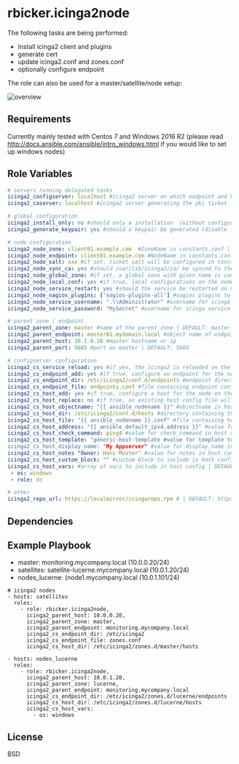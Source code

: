 rbicker.icinga2node
===================

The following tasks are being performed:
* Install icinga2 client and plugins
* generate cert
* update icinga2.conf and zones.conf
* optionally configure endpoint

The role can also be used for a master/satellite/node setup:

![overview](https://raw.githubusercontent.com/rbicker/ansible-icinga2node/master/doc/overview.png)


Requirements
------------

Currently mainly tested with Centos 7 and Windows 2016 R2 (please read http://docs.ansible.com/ansible/intro_windows.html if you would like to set up windows nodes)

Role Variables
--------------
```yaml
# servers running delegated tasks
icinga2_configserver: localhost #icinga2 server on which endpoint and host is configured  | DEFAULT: localhost
icinga2_caserver: localhost #icinga2 server generating the pki ticket | DEFAULT: {{ ansible_configserver }}

# global configuration
icinga2_install_only: no #should only a installation  (without configuration) be performed? | DEFAULT: no
icinga2_generate_keypair: yes #should a keypair be generated (disable for testing) | DEFAULT: yes

# node configuration
icinga2_node_zone: client01.example.com  #ZoneName in constants.conf | DEFAULT: {{ icinga2_node_endpoint }}
icinga2_node_endpoint: client01.example.com #NodeName in constants.conf | DEFAULT:  {{ ansible_nodename }}
icinga2_node_salt: xxx #if set, ticket salt will be configured in constants.conf | DEFAULT:  no
icinga2_node_sync_ca: yes #should /var/lib/icinga2/ca/ be synced to the node (for cluster setup) | DEFAULT: no
icinga2_node_global_zone: #if set, a global zone with given name is configured | DEFAULT: "global-templates"
icinga2_node_local_conf: yes #if true, local configurations on the node will be loaded | DEFAULT: no
icinga2_node_service_restart: yes #should the service be restarted on node | DEFAULT: yes
icinga2_node_nagios_plugins: ['nagios-plugins-all'] #nagios plugins to install | DEFAULT: ['nagios-plugins-all']
icinga2_node_service_username: ".\\Administrator" #username for icinga service on windows hosts | DEFAULT: undefined
icinga2_node_service_password: "MySecret" #username for icinga service on windows hosts | DEFAULT: ""

# parent zone / endpoint
icinga2_parent_zone: master #name of the parent zone | DEFAULT: master
icinga2_parent_endpoint: master01.mydomain.local #object name of endpoint | DEFAULT: {{ icinga2_parent_zone }}
icinga2_parent_host: 10.1.0.20 #master hostname or ip
icinga2_parent_port: 5665 #port on master | DEFAULT: 5665

# configserver configuration
icinga2_cs_service_reload: yes #if yes, the icinga2 is reloaded on the configserver after changes | DEFAULT: yes
icinga2_cs_endpoint_add: yes #if true, configure an endpoint for the node on the configserver | DEFAULT: yes
icinga2_cs_endpoint_dir: /etc/icinga2/conf.d/endpoints #endpoint directory path on the configserver | DEFAULT: /etc/icinga2/conf.d/endpoints
icinga2_cs_endpoint_file: endpoints.conf #file containing endpoint configuration | DEFAULT: {{ icinga2_node_endpoint }}.conf
icinga2_cs_host_add: yes #if true, configure a host for the node on the configserver (single file) | DEFAULT: yes
icinga2_cs_host_replace: no #if true, an existing host config file will be replaced by the template | DEFAULT: no
icinga2_cs_host_objectname: "{{ ansible_nodename }}" #objectname in host config | DEFAULT: {{ ansible_nodename }}
icinga2_cs_host_dir: /etc/icinga2/conf.d/hosts #directory containing the host config | DEFAULT: /etc/icinga2/conf.d/hosts
icinga2_cs_host_file: "{{ ansible_nodename }}.conf" #file containing host configuration | DEFAULT: {{ icinga2_node_endpoint }}.conf
icinga2_cs_host_address: "{{ ansible_default_ipv4.address }}" #value for address in host config | DEFAULT: undefined
icinga2_cs_host_check_command: ping4 #value for check_command in host config | DEFAULT: undefined
icinga2_cs_host_template: "generic-host-template #value for template to import in host config | DEFAULT: undefined
icinga2_cs_host_display_name: "My Appserver" #value for display_name in host config | DEFAULT: undefined
icinga2_cs_host_notes "Owner: Hans Muster" #value for notes in host config | DEFAULT: undefined
icinga2_cs_host_custom_block: "" #custom block to include in host config | DEFAULT: undefined
icinga2_cs_host_vars: #array of vars to include in host config | DEFAULT: undefined
 - os: windows
 - role: dc

# other
icinga2_repo_url: https://localmirror/icingarepo.rpm # | DEFAULT: https://packages.icinga.com/epel/7/release/noarch/icinga-rpm-release-7-1.el7.centos.noarch.rpm
```

Dependencies
------------


Example Playbook
----------------

* master: monitoring.mycompany.local (10.0.0.20/24)
* satellites: satellite-lucerne.mycompany.local (10.0.1.20/24)
* nodes\_lucerne: (node1.mycompany.local (10.0.1.101/24)

```
# icinga2 nodes
- hosts: satellites
  roles:
    - role: rbicker.icinga2node,
      icinga2_parent_host: 10.0.0.20,
      icinga2_parent_zone: master,
      icinga2_parent_endpoint: monitoring.mycompany.local
      icinga2_cs_endpoint_dir: /etc/icinga2
      icinga2_cs_endpoint_file: zones.conf
      icinga2_cs_host_dir: /etc/icinga2/zones.d/master/hosts

- hosts: nodes_lucerne
  roles:
    - role: rbicker.icinga2node,
      icinga2_parent_host: 10.0.1.20,
      icinga2_parent_zone: lucerne,
      icinga2_parent_endpoint: monitoring.mycompany.local
      icinga2_cs_endpoint_dir: /etc/icinga2/zones.d/lucerne/endpoints
      icinga2_cs_host_dir: /etc/icinga2/zones.d/lucerne/hosts
      icinga2_cs_host_vars:
        - os: windows
```

License
-------

BSD
